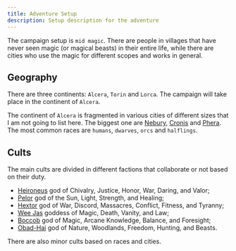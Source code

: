 ```yaml
---
title: Adventure Setup
description: Setup description for the adventure
---
```


The campaign setup is `mid magic`. There are people in villages that have never seen magic (or magical beasts) in their entire life, while there are cities who use the magic for different scopes and works in general.

## Geography

There are three continents: `Alcera`, `Torin` and `Lorca`. The campaign will take place in the continent of `Alcera`.

The continent of `Alcera` is fragmented in various cities of different sizes that I am not going to list here. The biggest one are [Nebury](/cities/nebury), [Cronis](/cities/cronis) and [Phera](/cities/phera). The most common races are `humans`, `dwarves`, `orcs` and `halflings`.

## Cults

The main cults are divided in different factions that collaborate or not based on their duty.

- [Heironeus](https://greyhawkonline.com/greyhawkwiki/Heironeous) god of Chivalry, Justice, Honor, War, Daring, and Valor;
- [Pelor](https://greyhawkonline.com/greyhawkwiki/Pelor) god of the Sun, Light, Strength, and Healing;
- [Hextor](https://greyhawkonline.com/greyhawkwiki/Hextor) god of War, Discord, Massacres, Conflict, Fitness, and Tyranny;
- [Wee Jas](https://greyhawkonline.com/greyhawkwiki/Wee_Jas) goddess of Magic, Death, Vanity, and Law;
- [Boccob](https://greyhawkonline.com/greyhawkwiki/Boccob) god of Magic, Arcane Knowledge, Balance, and Foresight;
- [Obad-Hai](https://greyhawkonline.com/greyhawkwiki/Obad-Hai) god of Nature, Woodlands, Freedom, Hunting, and Beasts.

There are also minor cults based on races and cities.
